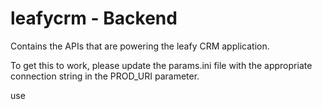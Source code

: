 # leafycrm - Backend

Contains the APIs that are powering the leafy CRM application.

To get this to work, please update the params.ini file with the appropriate connection string in the PROD_URI parameter.

use

